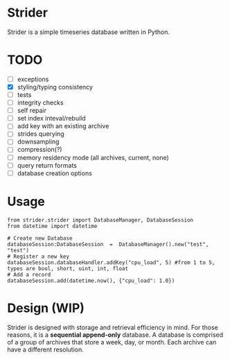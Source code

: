 # Strider
Strider is a simple timeseries database written in Python.
# TODO
 - [ ] exceptions
 - [x] styling/typing consistency
 - [ ] tests
 - [ ] integrity checks
 - [ ] self repair
 - [ ] set index inteval/rebuild
 - [ ] add key with an existing archive
 - [ ] strides querying
 - [ ] downsampling
 - [ ] compression(?)
 - [ ] memory residency mode (all archives, current, none)
 - [ ] query return formats
 - [ ] database creation options
# Usage

    from strider.strider import DatabaseManager, DatabaseSession
    from datetime import datetime
    
    # Create new Database
    databaseSession:DatabaseSession  =  DatabaseManager().new("test", "test")
    # Register a new key
    databaseSession.databaseHandler.addKey("cpu_load", 5) #from 1 to 5, types are bool, short, uint, int, float
    # Add a record
    databaseSession.add(datetime.now(), {"cpu_load": 1.0})
    

# Design (WIP)
Strider is designed with storage and retrieval efficiency in mind. For those reasons, it is a **sequential append-only** database. A database is comprised of a group of archives that store a week, day, or month. Each archive can have a different resolution.